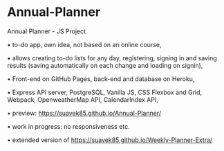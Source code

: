 # Annual-Planner
Annual Planner - JS Project

•	to-do app, own idea, not based on an online course,

•	allows creating to-do lists for any day, registering, signing in and saving results (saving automatically on each change and loading on signin),

•	Front-end on GitHub Pages, back-end and database on Heroku,

•	Express API server, PostgreSQL, Vanilla JS, CSS Flexbox and Grid, Webpack, OpenweatherMap API, CalendarIndex API,

•	preview: https://suavek85.github.io/Annual-Planner/

•	work in progress: no responsiveness etc.

•	extended version of https://suavek85.github.io/Weekly-Planner-Extra/



